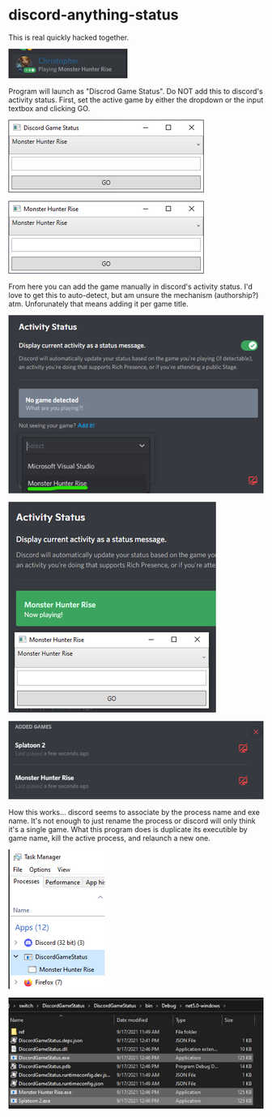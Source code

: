 # discord-anything-status

This is real quickly hacked together.

![Alt text](Images/status1.png "")

Program will launch as "Discrod Game Status". Do NOT add this to discord's activity status.
First, set the active game by either the dropdown or the input textbox and clicking GO.

![Alt text](Images/program1.png "")

![Alt text](Images/program2.png "")

From here you can add the game manually in discord's activity status. I'd love to get this to auto-detect, but am unsure the mechanism (authorship?) atm. Unforunately that means adding it per game title.

![Alt text](Images/discord1.png "")

![Alt text](Images/discord2.png "")

![Alt text](Images/discord3.png "")

How this works... discord seems to associate by the process name and exe name. It's not enough to just rename the process or discord will only think it's a single game. What this program does is duplicate its executible by game name, kill the active process, and relaunch a new one. 

![Alt text](Images/task1.png "")

![Alt text](Images/executables1.png "")
